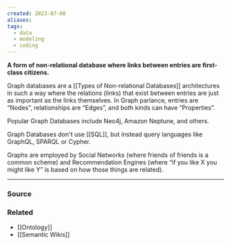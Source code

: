 ```yaml
---
created: 2023-07-08
aliases: 
tags:
  - data
  - modeling
  - coding
---
```

**A form of non-relational database where links between entries are first-class citizens.**

Graph databases are a [[Types of Non-relational Databases]] architectures in such a way where the relations (links) that exist between entries are just as important as the links themselves. In Graph parlance, entries are “Nodes”, relationships are “Edges”, and both kinds can have “Properties”.

Popular Graph Databases include Neo4j, Amazon Neptune, and others. 

Graph Databases don't use [[SQL]], but instead query languages like GraphQL, SPARQL or Cypher.

Graphs are employed by Social Networks (where friends of friends is a common scheme) and Recommendation Engines (where “if you like X you might like Y” is based on how those things are related).

****
### Source

### Related
- [[Ontology]]
- [[Semantic Wikis]]